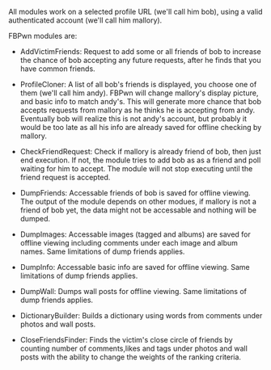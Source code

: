 All modules work on a selected profile URL (we'll call him bob), using a valid authenticated account (we'll call him mallory).


FBPwn modules are:


- AddVictimFriends: Request to add some or all friends of bob to increase the chance of bob accepting any future requests, after he finds that you have common friends.

- ProfileCloner: A list of all bob's friends is displayed, you choose one of them (we'll call him andy). FBPwn will change mallory's display picture, and basic info to match andy's. This will generate more chance that bob accepts requests from mallory as he thinks he is accepting from andy. Eventually bob will realize this is not andy's account, but probably it would be too late as all his info are already saved for offline checking by mallory.

- CheckFriendRequest: Check if mallory is already friend of bob, then just end execution. If not, the module tries to add bob as as a friend and poll waiting for him to accept. The module will not stop executing until the friend request is accepted.

- DumpFriends: Accessable friends of bob is saved for offline viewing. The output of the module depends on other modues, if mallory is not a friend of bob yet, the data  might not be accessable and nothing will be dumped.

- DumpImages: Accessable images (tagged and albums) are saved for offline viewing including comments under each image and album names. Same limitations of dump friends applies.

- DumpInfo: Accessable basic info are saved for offline viewing. Same limitations of dump friends applies.

- DumpWall: Dumps wall posts for offline viewing. Same limitations of dump friends applies.

- DictionaryBuilder: Builds a dictionary using words from comments under photos and wall posts.

- CloseFriendsFinder: Finds the victim's close circle of friends by counting number of comments,likes and tags under photos and wall posts with the ability to change the weights of the ranking criteria.